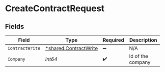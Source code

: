# CreateContractRequest


## Fields

| Field                                                         | Type                                                          | Required                                                      | Description                                                   |
| ------------------------------------------------------------- | ------------------------------------------------------------- | ------------------------------------------------------------- | ------------------------------------------------------------- |
| `ContractWrite`                                               | [*shared.ContractWrite](../../models/shared/contractwrite.md) | :heavy_minus_sign:                                            | N/A                                                           |
| `Company`                                                     | *int64*                                                       | :heavy_check_mark:                                            | Id of the company                                             |